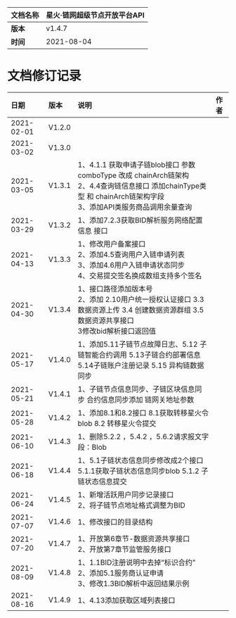 |文档名称|星火·链网超级节点开放平台API|
|:----|:----|
|**版本**|v1.4.7|
|**时间**|2021-08-04|

# 文档修订记录

|日期|版本|说明|作者|
|:----|:----|:----|:----|
|2021-02-01|V1.2.0|    |    |
|2021-03-02|V1.3.0| | |
|2021-03-05|V1.3.1| 1、4.1.1 获取申请子链blob接口 参数comboType 改成 chainArch链架构<br />2、4.4查询链信息接口 添加chainType类型 和 chainArch链架构字段<br />3、添加API类服务商品调用余量查询 | |
|2021-03-29|V1.3.2| 1、添加7.2.3获取BID解析服务网络配置信息 接口 | |
|2021-04-13|V1.3.3| 1、修改用户备案接口<br />2、添加4.5查询用户入链申请列表<br />3、添加4.6用户入链申请状态同步<br />4、交易提交签名换成数组支持多个签名 | |
|2021-04-30|V1.3.4| 1、接口路径添加版本号<br />2、添加 2.10用户统一授权认证接口 3.3数据资源上传 3.4 创建数据资源群组 3.5数据资源共享接口 <br />3修改bid解析接口返回值 | |
|2021-05-17|V1.4.0| 1、添加5.11子链节点故障日志、5.12 子链智能合约调用 5.13子链合约部署信息<br />5.14子链账户注册记录 5.15 异构链数据同步 | |
|2021-05-21|V1.4.1| 1、子链节点信息同步、子链区块信息同步 合约信息同步添加 链网关地址参数 | |
|2021-05-28|V1.4.2| 1、添加8.1和8.2接口  8.1获取转移星火令blob 8.2 转移星火令提交 | |
|2021-06-10|V1.4.3| 1、删除5.2.2 ，5.4.2 ，5.6.2请求报文字段：Blob | |
|2021-06-18|V1.4.4| 1、5.1子链状态信息同步修改成2个接口 5.1.1获取子链状态信息同步blob 5.1.2 子链状态信息提交 | |
|2021-06-24|V1.4.5| 1、新增活跃用户同步记录接口<br />2、将子链节点地址格式调整为BID | |
|2021-07-07|V1.4.6| 1、修改接口的目录结构 | |
|2021-07-20|V1.4.7| 1、开放第6章节-数据资源共享接口<br />2、开放第7章节监管服务接口 | |
|2021-08-09|V1.4.8| 1、1.1BID注册说明中去掉“标识合约”<br />2、添加5.1服务商认证申请<br />3、修改1.3BID解析中返回结果示例 | |
|2021-08-16|V1.4.9| 1、4.13添加获取区域列表接口 | |